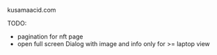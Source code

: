kusamaacid.com


TODO: 

- pagination for nft page
- open full screen Dialog with image and info only for >= laptop view




